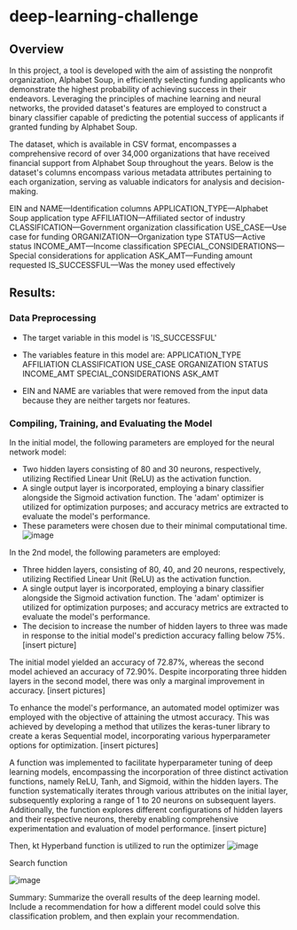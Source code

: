 # deep-learning-challenge

## Overview
In this project, a tool is developed with the aim of assisting the nonprofit organization, Alphabet Soup, in efficiently selecting funding applicants who demonstrate the highest probability of achieving success in their endeavors. Leveraging the principles of machine learning and neural networks, the provided dataset's features are employed to construct a binary classifier capable of predicting the potential success of applicants if granted funding by Alphabet Soup.

The dataset, which is available in CSV format, encompasses a comprehensive record of over 34,000 organizations that have received financial support from Alphabet Soup throughout the years. Below is the dataset's columns encompass various metadata attributes pertaining to each organization, serving as valuable indicators for analysis and decision-making.

EIN and NAME—Identification columns
APPLICATION_TYPE—Alphabet Soup application type
AFFILIATION—Affiliated sector of industry
CLASSIFICATION—Government organization classification
USE_CASE—Use case for funding
ORGANIZATION—Organization type
STATUS—Active status
INCOME_AMT—Income classification
SPECIAL_CONSIDERATIONS—Special considerations for application
ASK_AMT—Funding amount requested
IS_SUCCESSFUL—Was the money used effectively

## Results: 

### Data Preprocessing
- The target variable in this model is 'IS_SUCCESSFUL'
- The variables feature in this model are:
    APPLICATION_TYPE
    AFFILIATION
    CLASSIFICATION
    USE_CASE
    ORGANIZATION
    STATUS
    INCOME_AMT
    SPECIAL_CONSIDERATIONS
    ASK_AMT

- EIN and NAME are variables that were removed from the input data because they are neither targets nor features.
  
### Compiling, Training, and Evaluating the Model
In the initial model, the following parameters are employed for the neural network model:
- Two hidden layers consisting of 80 and 30 neurons, respectively, utilizing Rectified Linear Unit (ReLU) as the activation function.
- A single output layer is incorporated, employing a binary classifier alongside the Sigmoid activation function. The 'adam' optimizer
  is utilized for optimization purposes; and accuracy metrics are extracted to evaluate the model's performance.
- These parameters were chosen due to their minimal computational time.
![image](https://github.com/TaiShan16/deep-learning-challenge/assets/122623573/ff031868-ef72-49ed-b768-21eec1f9dc7a)

  

In the 2nd model, the following parameters are employed:
- Three hidden layers, consisting of 80, 40, and 20 neurons, respectively, utilizing Rectified Linear Unit (ReLU) as the activation function.
- A single output layer is incorporated, employing a binary classifier alongside the Sigmoid activation function. The 'adam' optimizer
  is utilized for optimization purposes; and accuracy metrics are extracted to evaluate the model's performance.
- The decision to increase the number of hidden layers to three was made in response to the initial model's prediction accuracy falling below 75%.
[insert picture]

The initial model yielded an accuracy of 72.87%, whereas the second model achieved an accuracy of 72.90%. Despite incorporating three hidden layers in the second model, there was only a marginal improvement in accuracy.
[insert pictures]

To enhance the model's performance, an automated model optimizer was employed with the objective of attaining the utmost accuracy. This was achieved by developing a method that utilizes the keras-tuner library to create a keras Sequential model, incorporating various hyperparameter options for optimization.
[insert pictures]

A function was implemented to facilitate hyperparameter tuning of deep learning models, encompassing the incorporation of three distinct activation functions, namely ReLU, Tanh, and Sigmoid, within the hidden layers. The function systematically iterates through various attributes on the initial layer, subsequently exploring a range of 1 to 20 neurons on subsequent layers. Additionally, the function explores different configurations of hidden layers and their respective neurons, thereby enabling comprehensive experimentation and evaluation of model performance.
[insert picture]

Then, kt Hyperband function is utilized to run the optimizer
![image](https://github.com/TaiShan16/deep-learning-challenge/assets/122623573/0ddb849e-96c3-4a04-af80-20f6472db9e4)

Search function 

![image](https://github.com/TaiShan16/deep-learning-challenge/assets/122623573/bcc4bf32-b612-4408-ba6b-ba94012a4aa6)

Summary: Summarize the overall results of the deep learning model. Include a recommendation for how a different model could solve this classification problem, and then explain your recommendation.
